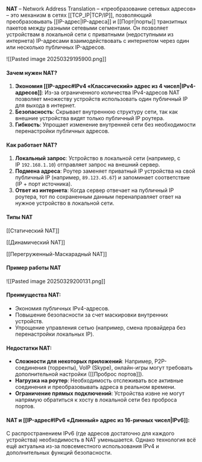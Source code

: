 
**NAT** – Network Address Translation – «преобразование сетевых адресов» – это механизм в сетях [[TCP_IP|TCP/IP]], позволяющий преобразовывать [[IP-адрес|IP-адреса]] и [[Порт|порты]] транзитных пакетов между разными сетевыми сегментами. Он позволяет устройствам в локальной сети с приватными (недоступными из интернета) IP-адресами взаимодействовать с интернетом через один или несколько публичных IP-адресов.

![[Pasted image 20250329195900.png]]
#### Зачем нужен NAT?

1. **Экономия [[IP-адрес#IPv4 «Классический» адрес из 4 чисел|IPv4-адресов]]**: Из-за ограниченного количества IPv4-адресов NAT позволяет множеству устройств использовать один публичный IP для выхода в интернет.
2. **Безопасность**: Скрывает внутреннюю структуру сети, так как внешние устройства видят только публичный IP роутера.
3. **Гибкость**: Упрощает изменение внутренней сети без необходимости перенастройки публичных адресов. 
#### Как работает NAT?

1. **Локальный запрос**: Устройство в локальной сети (например, с IP `192.168.1.10`) отправляет запрос на внешний сервер.
2. **Подмена адреса**: Роутер заменяет приватный IP устройства на свой публичный IP (например, `89.123.45.67`) и запоминает соответствие (IP + порт источника).
3. **Ответ из интернета**: Когда сервер отвечает на публичный IP роутера, тот по сохраненным данным перенаправляет ответ на нужное устройство в локальной сети.

#### Типы NAT

[[Статический NAT]]

[[Динамический NAT]]

[[Перегруженный-Маскарадный NAT]]

#### Пример работы NAT

![[Pasted image 20250329200131.png]]

#### Преимущества NAT:

- Экономия публичных IPv4-адресов.
- Повышение безопасности за счет маскировки внутренних устройств.
- Упрощение управления сетью (например, смена провайдера без перенастройки локальных IP).

#### Недостатки NAT:

- **Сложности для некоторых приложений**: Например, P2P-соединения (торренты), VoIP (Skype), онлайн-игры могут требовать дополнительной настройки ([[Проброс портов]]).
- **Нагрузка на роутер**: Необходимость отслеживать все активные соединения и преобразовывать адреса в реальном времени.
- **Ограничение прямых подключений**: Устройства извне не могут напрямую обратиться к хосту в локальной сети без проброса портов.

#### NAT и [[IP-адрес#IPv6 «Длинный» адрес из 16-ричных чисел|IPv6]]:

С распространением IPv6 (где адресов достаточно для каждого устройства) необходимость в NAT уменьшается. Однако технология всё ещё актуальна из-за повсеместного использования IPv4 и дополнительных функций безопасности.